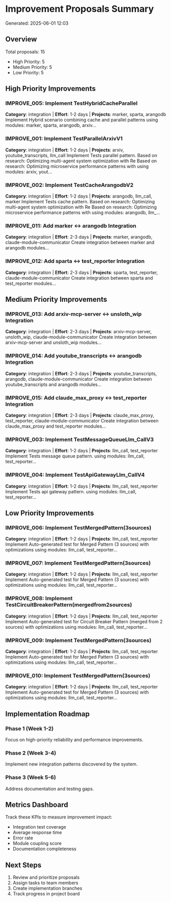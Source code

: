 # Improvement Proposals Summary

Generated: 2025-06-01 12:03

## Overview

Total proposals: 15
- High Priority: 5
- Medium Priority: 5
- Low Priority: 5

## High Priority Improvements

### IMPROVE_005: Implement TestHybridCacheParallel
**Category**: integration | **Effort**: 1-2 days | **Projects**: marker, sparta, arangodb
Implement Hybrid scenario combining cache and parallel patterns using modules: marker, sparta, arangodb, arxiv...

### IMPROVE_001: Implement TestParallelArxivV1
**Category**: integration | **Effort**: 1-2 days | **Projects**: arxiv, youtube_transcripts, llm_call
Implement Tests parallel pattern. Based on research: Optimizing multi-agent system optimization with Re Based on research: Optimizing microservice performance patterns with  using modules: arxiv, yout...

### IMPROVE_002: Implement TestCacheArangodbV2
**Category**: integration | **Effort**: 1-2 days | **Projects**: arangodb, llm_call, marker
Implement Tests cache pattern. Based on research: Optimizing multi-agent system optimization with Re Based on research: Optimizing microservice performance patterns with  using modules: arangodb, llm_...

### IMPROVE_011: Add marker ↔ arangodb Integration
**Category**: integration | **Effort**: 2-3 days | **Projects**: marker, arangodb, claude-module-communicator
Create integration between marker and arangodb modules...

### IMPROVE_012: Add sparta ↔ test_reporter Integration
**Category**: integration | **Effort**: 2-3 days | **Projects**: sparta, test_reporter, claude-module-communicator
Create integration between sparta and test_reporter modules...


## Medium Priority Improvements

### IMPROVE_013: Add arxiv-mcp-server ↔ unsloth_wip Integration
**Category**: integration | **Effort**: 2-3 days | **Projects**: arxiv-mcp-server, unsloth_wip, claude-module-communicator
Create integration between arxiv-mcp-server and unsloth_wip modules...

### IMPROVE_014: Add youtube_transcripts ↔ arangodb Integration
**Category**: integration | **Effort**: 2-3 days | **Projects**: youtube_transcripts, arangodb, claude-module-communicator
Create integration between youtube_transcripts and arangodb modules...

### IMPROVE_015: Add claude_max_proxy ↔ test_reporter Integration
**Category**: integration | **Effort**: 2-3 days | **Projects**: claude_max_proxy, test_reporter, claude-module-communicator
Create integration between claude_max_proxy and test_reporter modules...

### IMPROVE_003: Implement TestMessageQueueLlm_CallV3
**Category**: integration | **Effort**: 1-2 days | **Projects**: llm_call, test_reporter
Implement Tests message queue pattern.  using modules: llm_call, test_reporter...

### IMPROVE_004: Implement TestApiGatewayLlm_CallV4
**Category**: integration | **Effort**: 1-2 days | **Projects**: llm_call, test_reporter
Implement Tests api gateway pattern.  using modules: llm_call, test_reporter...


## Low Priority Improvements

### IMPROVE_006: Implement TestMergedPattern(3sources)
**Category**: integration | **Effort**: 1-2 days | **Projects**: llm_call, test_reporter
Implement Auto-generated test for Merged Pattern (3 sources) with optimizations using modules: llm_call, test_reporter...

### IMPROVE_007: Implement TestMergedPattern(3sources)
**Category**: integration | **Effort**: 1-2 days | **Projects**: llm_call, test_reporter
Implement Auto-generated test for Merged Pattern (3 sources) with optimizations using modules: llm_call, test_reporter...

### IMPROVE_008: Implement TestCircuitBreakerPattern(mergedfrom2sources)
**Category**: integration | **Effort**: 1-2 days | **Projects**: llm_call, test_reporter
Implement Auto-generated test for Circuit Breaker Pattern (merged from 2 sources) with optimizations using modules: llm_call, test_reporter...

### IMPROVE_009: Implement TestMergedPattern(3sources)
**Category**: integration | **Effort**: 1-2 days | **Projects**: llm_call, test_reporter
Implement Auto-generated test for Merged Pattern (3 sources) with optimizations using modules: llm_call, test_reporter...

### IMPROVE_010: Implement TestMergedPattern(3sources)
**Category**: integration | **Effort**: 1-2 days | **Projects**: llm_call, test_reporter
Implement Auto-generated test for Merged Pattern (3 sources) with optimizations using modules: llm_call, test_reporter...


## Implementation Roadmap

### Phase 1 (Week 1-2)
Focus on high-priority reliability and performance improvements.

### Phase 2 (Week 3-4)
Implement new integration patterns discovered by the system.

### Phase 3 (Week 5-6)
Address documentation and testing gaps.

## Metrics Dashboard

Track these KPIs to measure improvement impact:
- Integration test coverage
- Average response time
- Error rate
- Module coupling score
- Documentation completeness

## Next Steps

1. Review and prioritize proposals
2. Assign tasks to team members
3. Create implementation branches
4. Track progress in project board
